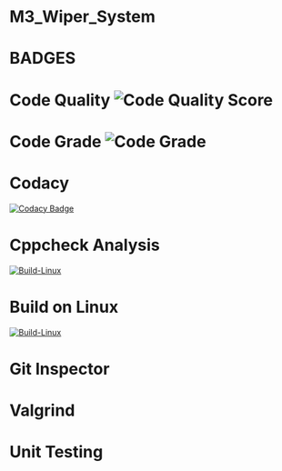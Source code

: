 # M3_Wiper_System

# BADGES

# Code Quality ![Code Quality Score](https://api.codiga.io/project/33345/score/svg)
# Code Grade ![Code Grade](https://api.codiga.io/project/33345/status/svg)

# Codacy
[![Codacy Badge](https://app.codacy.com/project/badge/Grade/fc02cb070a974b6c8f97ab3b4e4ff909)](https://www.codacy.com/gh/IndhujaB/M3_Wiper_System/dashboard?utm_source=github.com&amp;utm_medium=referral&amp;utm_content=IndhujaB/M3_Wiper_System&amp;utm_campaign=Badge_Grade)

# Cppcheck Analysis
[![Build-Linux](https://github.com/IndhujaB/M3_Wiper_System/actions/workflows/Build%20on%20linux.yml/badge.svg)](https://github.com/IndhujaB/M3_Wiper_System/actions/workflows/Build%20on%20linux.yml)


# Build on Linux
[![Build-Linux](https://github.com/IndhujaB/M3_Wiper_System/actions/workflows/Build%20on%20linux.yml/badge.svg)](https://github.com/IndhujaB/M3_Wiper_System/actions/workflows/Build%20on%20linux.yml)


# Git Inspector


# Valgrind


# Unit Testing


